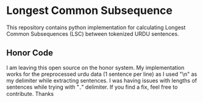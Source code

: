 # Longest Common Subsequence
This repository contains python implementation for calculating Longest Common Subsequences (LSC) between tokenized URDU sentences.

## Honor Code
I am leaving this open source on the honor system. My implementation works for the preprocessed urdu data (1 sentence per line) as I used "\n" as my delimiter while extracting sentences. I was having issues with lengths of sentences while trying with "۔" delimiter. If you find a fix, feel free to contribute. Thanks